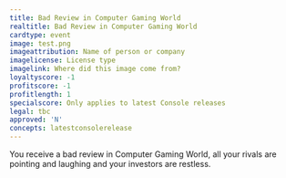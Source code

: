 ```yaml
---
title: Bad Review in Computer Gaming World
realtitle: Bad Review in Computer Gaming World
cardtype: event
image: test.png
imageattribution: Name of person or company
imagelicense: License type
imagelink: Where did this image come from?
loyaltyscore: -1
profitscore: -1
profitlength: 1
specialscore: Only applies to latest Console releases
legal: tbc
approved: 'N'
concepts: latestconsolerelease
---
```


You receive a bad review in Computer Gaming World, all your rivals are pointing and laughing and your investors are restless.

